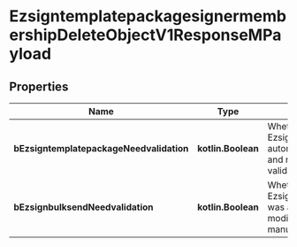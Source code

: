 
# EzsigntemplatepackagesignermembershipDeleteObjectV1ResponseMPayload

## Properties
Name | Type | Description | Notes
------------ | ------------- | ------------- | -------------
**bEzsigntemplatepackageNeedvalidation** | **kotlin.Boolean** | Whether the Ezsignbulksend was automatically modified and needs a manual validation | 
**bEzsignbulksendNeedvalidation** | **kotlin.Boolean** | Whether the Ezsigntemplatepackage was automatically modified and needs a manual validation | 



